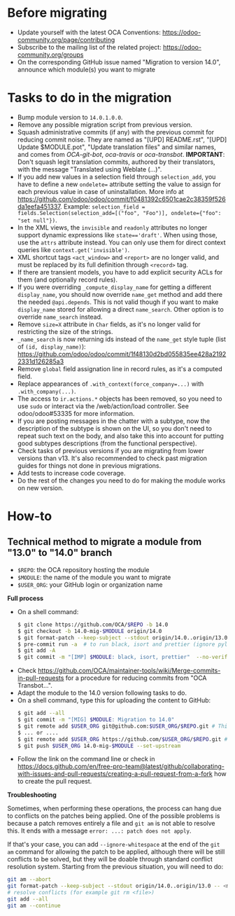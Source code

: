 # Before migrating

* Update yourself with the latest OCA Conventions: https://odoo-community.org/page/contributing
* Subscribe to the mailing list of the related project: https://odoo-community.org/groups
* On the corresponding GitHub issue named "Migration to version 14.0", announce which module(s) you want to migrate

# Tasks to do in the migration

* Bump module version to `14.0.1.0.0`.
* Remove any possible migration script from previous version.
* Squash administrative commits (if any) with the previous commit for reducing commit noise. They are named as "[UPD] README.rst", "[UPD] Update $MODULE.pot", "Update translation files" and similar names, and comes from *OCA-git-bot*, *oca-travis* or *oca-transbot*. **IMPORTANT**: Don't squash legit translation commits, authored by their translators, with the message "Translated using Weblate (...)".
* If you add new values in a selection field through `selection_add`, you have to define a new `ondelete=` attribute setting the value to assign for each previous value in case of uninstallation. More info at https://github.com/odoo/odoo/commit/f0481392c6501cae2c38359f526da1eefa451337. Example: `selection_field = fields.Selection(selection_add=[("foo", "Foo")], ondelete={"foo": "set null"})`.
* In the XML views, the `invisible` and `readonly` attributes no longer support dynamic expressions like `state=='draft'`. When using those, use the `attrs` attribute instead. You can only use them for direct context queries like `context.get('invisible')`.
* XML shortcut tags `<act_window>` and `<report>` are no longer valid, and must be replaced by its full definition through `<record>` tag.
* If there are transient models, you have to add explicit security ACLs for them (and optionally record rules).
* If you were overriding `_compute_display_name` for getting a different `display_name`, you should now override `name_get` method and add there the needed `@api.depends`. This is not valid though if you want to make `display_name` stored for allowing a direct `name_search`. Other option is to override `name_search` instead.
* Remove `size=X` attribute in `Char` fields, as it's no longer valid for restricting the size of the strings.
* `_name_search` is now returning ids instead of the `name_get` style tuple (list of `(id, display_name)`): https://github.com/odoo/odoo/commit/1f48130d2bd055835ee428a21922331d126285a3
* Remove `global` field assignation line in record rules, as it's a computed field.
* Replace appearances of `.with_context(force_company=...)` with `.with_company(...)`.
* The access to `ir.actions.*` objects has been removed, so you need to use `sudo` or interact via the /web/action/load controller.
See odoo/odoo#53335 for more information.
* If you are posting messages in the chatter with a subtype, now the description of the subtype is shown on the UI, so you don't need to repeat such text on the body, and also take this into account for putting good subtypes descriptions (from the functional perspective).
* Check tasks of previous versions if you are migrating from lower versions than v13. It's also recommended to check past migration guides for things not done in previous migrations.
* Add tests to increase code coverage.
* Do the rest of the changes you need to do for making the module works on new version.

# How-to

## Technical method to migrate a module from "13.0" to "14.0" branch

* `$REPO`: the OCA repository hosting the module
* `$MODULE`: the name of the module you want to migrate
* `$USER_ORG`: your GitHub login or organization name

**Full process**

* On a shell command:
  ```bash
  $ git clone https://github.com/OCA/$REPO -b 14.0
  $ git checkout -b 14.0-mig-$MODULE origin/14.0
  $ git format-patch --keep-subject --stdout origin/14.0..origin/13.0 -- $MODULE | git am -3 --keep
  $ pre-commit run -a  # to run black, isort and prettier (ignore pylint errors at this stage)
  $ git add -A
  $ git commit -m "[IMP] $MODULE: black, isort, prettier"  --no-verify  # it is important to do all formatting in one commit the first time
  ```
* Check https://github.com/OCA/maintainer-tools/wiki/Merge-commits-in-pull-requests for a procedure for reducing commits from "OCA Transbot...".
* Adapt the module to the 14.0 version following tasks to do.
* On a shell command, type this for uploading the content to GitHub:
  ```bash
  $ git add --all
  $ git commit -m "[MIG] $MODULE: Migration to 14.0"
  $ git remote add $USER_ORG git@github.com:$USER_ORG/$REPO.git # This mode requires an SSH key in the GitHub account
  $ ... or ....
  $ git remote add $USER_ORG https://github.com/$USER_ORG/$REPO.git # This will required to enter user/password each time
  $ git push $USER_ORG 14.0-mig-$MODULE --set-upstream
  ```
* Follow the link on the command line or check in https://docs.github.com/en/free-pro-team@latest/github/collaborating-with-issues-and-pull-requests/creating-a-pull-request-from-a-fork how to create the pull request.

**Troubleshooting**

Sometimes, when performing these operations, the process can hang due to conflicts on the patches being applied. One of the possible problems is because a patch removes entirely a file and `git am` is not able to resolve this. It ends with a message `error: ...: patch does not apply`.

If that's your case, you can add `--ignore-whitespace` at the end of the `git am` command for allowing the patch to be applied, although there will be still conflicts to be solved, but they will be doable through standard conflict resolution system. Starting from the previous situation, you will need to do:

```bash
git am --abort
git format-patch --keep-subject --stdout origin/14.0..origin/13.0 -- <module path> | git am -3 --keep --ignore-whitespace
# resolve conflicts (for example git rm <file>)
git add --all
git am --continue
```
